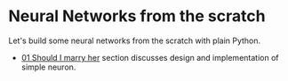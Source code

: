 # Neural Networks from the scratch

Let's build some neural networks from the scratch with plain Python.

- [01 Should I marry her](01-should-I-marry-her) section discusses design and implementation of simple neuron.
